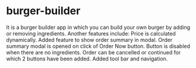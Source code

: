 # burger-builder

It is a burger builder app in which you can build your own burger by adding or removing ingredients. Another features include:
Price is calculated dynamically.
Added feature to show order summary in modal. 
Order summary modal is opened on click of Order Now button. Button is disabled when there are no ingredients.
Order can be cancelled or continued for which 2 buttons have been added. 
Added tool bar and navigation.
